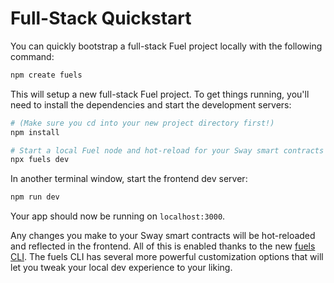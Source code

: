 # Full-Stack Quickstart

You can quickly bootstrap a full-stack Fuel project locally with the following command:

```bash
npm create fuels
```

This will setup a new full-stack Fuel project. To get things running, you'll need to install the dependencies and start the development servers:

```bash
# (Make sure you cd into your new project directory first!)
npm install
```

```bash
# Start a local Fuel node and hot-reload for your Sway smart contracts
npx fuels dev
```

In another terminal window, start the frontend dev server:

```bash
npm run dev
```

Your app should now be running on `localhost:3000`.

Any changes you make to your Sway smart contracts will be hot-reloaded and reflected in the frontend. All of this is enabled thanks to the new [fuels CLI](../cli/index.md). The fuels CLI has several more powerful customization options that will let you tweak your local dev experience to your liking.
